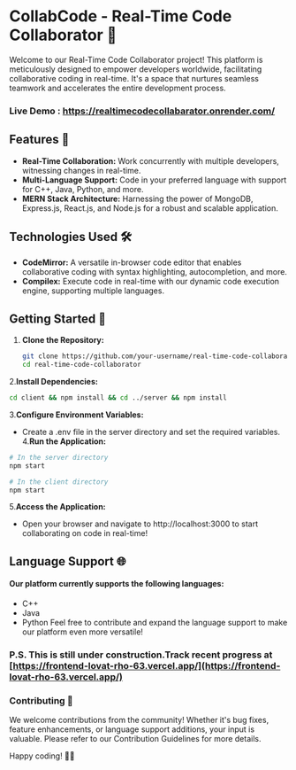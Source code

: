 # CollabCode - Real-Time Code Collaborator 🚀

Welcome to our Real-Time Code Collaborator project! This platform is meticulously designed to empower developers worldwide, facilitating collaborative coding in real-time. It's a space that nurtures seamless teamwork and accelerates the entire development process.
### Live Demo : https://realtimecodecollabarator.onrender.com/
## Features 🌟

- **Real-Time Collaboration:** Work concurrently with multiple developers, witnessing changes in real-time.
- **Multi-Language Support:** Code in your preferred language with support for C++, Java, Python, and more.
- **MERN Stack Architecture:** Harnessing the power of MongoDB, Express.js, React.js, and Node.js for a robust and scalable application.

## Technologies Used 🛠️

- **CodeMirror:** A versatile in-browser code editor that enables collaborative coding with syntax highlighting, autocompletion, and more.
- **Compilex:** Execute code in real-time with our dynamic code execution engine, supporting multiple languages.

## Getting Started 🚀

1. **Clone the Repository:**
   ```bash
   git clone https://github.com/your-username/real-time-code-collaborator.git
   cd real-time-code-collaborator
   ```
2.**Install Dependencies:**
```bash
cd client && npm install && cd ../server && npm install
```
3.**Configure Environment Variables:**

- Create a .env file in the server directory and set the required variables.
4.**Run the Application:**
```bash
# In the server directory
npm start

# In the client directory
npm start
```
5.**Access the Application:**
- Open your browser and navigate to http://localhost:3000 to start collaborating on code in real-time!

## Language Support 🌐
####  Our platform currently supports the following languages:
- C++
- Java
- Python
Feel free to contribute and expand the language support to make our platform even more versatile!

### P.S. This is still under construction.Track recent progress at [https://frontend-lovat-rho-63.vercel.app/](https://frontend-lovat-rho-63.vercel.app/)

### Contributing 🤝
We welcome contributions from the community! Whether it's bug fixes, feature enhancements, or language support additions, your input is valuable. Please refer to our Contribution Guidelines for more details.



Happy coding! 🚀✨
